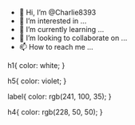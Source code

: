 - 👋 Hi, I’m @Charlie8393
- 👀 I’m interested in ...
- 🌱 I’m currently learning ...
- 💞️ I’m looking to collaborate on ...
- 📫 How to reach me ...

<!---
Charlie8393/Charlie8393 is a ✨ special ✨ repository because its `README.md` (this file) appears on your GitHub profile.
You can click the Preview link to take a look at your changes.
--->
h1{
    color: white;
}

h5{
    color: violet;
}

label{
    color: rgb(241, 100, 35);
}

h4{
    color: rgb(228, 50, 50);
}

